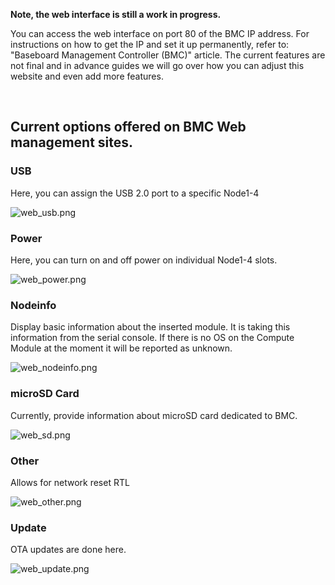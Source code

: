 <p><span class="wysiwyg-color-green120"><strong>Note, the web interface is still a work in progress.</strong></span></p>
<p>You can access the web interface on port 80 of the BMC IP address. For instructions on how to get the IP and set it up permanently, refer to: "Baseboard Management Controller (BMC)" article. The current features are not final and in advance guides we will go over how you can adjust this website and even add more features.</p>
<p> </p>
<h2>Current options offered on BMC Web management sites.</h2>
<h3>USB</h3>
<p>Here, you can assign the USB 2.0 port to a specific Node1-4</p>
<p><img src="https://help.turingpi.com/hc/article_attachments/8859876372509" alt="web_usb.png"></p>
<h3>Power</h3>
<p>Here, you can turn on and off power on individual Node1-4 slots.</p>
<p><img src="https://help.turingpi.com/hc/article_attachments/8859900846877" alt="web_power.png"></p>
<h3>Nodeinfo</h3>
<p>Display basic information about the inserted module. It is taking this information from the serial console. If there is no OS on the Compute Module at the moment it will be reported as unknown.</p>
<p><img src="https://help.turingpi.com/hc/article_attachments/8859876370973" alt="web_nodeinfo.png"></p>
<h3>microSD Card</h3>
<p>Currently, provide information about microSD card dedicated to BMC.</p>
<p><img src="https://help.turingpi.com/hc/article_attachments/8859900884125" alt="web_sd.png"></p>
<h3>Other</h3>
<p>Allows for network reset RTL</p>
<p><img src="https://help.turingpi.com/hc/article_attachments/8859876421277" alt="web_other.png"></p>
<h3>Update</h3>
<p>OTA updates are done here.</p>
<p><img src="https://help.turingpi.com/hc/article_attachments/8859900886301" alt="web_update.png"></p>
<p> </p>